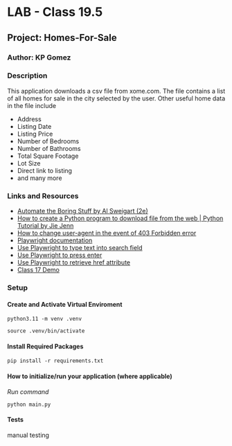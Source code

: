 # LAB - Class 19.5
## Project: Homes-For-Sale
### Author: KP Gomez

### Description 
This application downloads a csv file from xome.com. The file contains a list of all homes 
for sale in the city selected by the user. Other useful home data in the file include 
- Address
- Listing Date
- Listing Price
- Number of Bedrooms
- Number of Bathrooms
- Total Square Footage
- Lot Size
- Direct link to listing
- and many more

### Links and Resources
- [Automate the Boring Stuff by Al Sweigart (2e)](https://automatetheboringstuff.com/)
- [How to create a Python program to download file from the web | Python Tutorial by Jie Jenn](https://www.youtube.com/watch?v=HDEvWfSk2So)
- [How to change user-agent in the event of 403 Forbidden error ](https://stackoverflow.com/questions/16627227/problem-http-error-403-in-python-3-web-scraping)
- [Playwright documentation](https://playwright.dev/python/)
- [Use Playwright to type text into search field](https://ray.run/questions/how-do-i-simulate-typing-text-into-an-input-field-using-playwright)
- [Use Playwright to press enter](https://ray.run/questions/how-do-i-simulate-pressing-the-enter-key-in-playwright)
- [Use Playwright to retrieve href attribute](https://stackoverflow.com/questions/76624911/get-href-link-using-python-playwright)
- [Class 17 Demo ](https://github.com/codefellows/seattle-code-python-401n8/blob/main/class-17/README.md)

### Setup
#### Create and Activate Virtual Enviroment

`python3.11 -m venv .venv`

`source .venv/bin/activate`

#### Install Required Packages

`pip install -r requirements.txt`

#### How to initialize/run your application (where applicable)
*Run command* 

`python main.py`

#### Tests
manual testing 